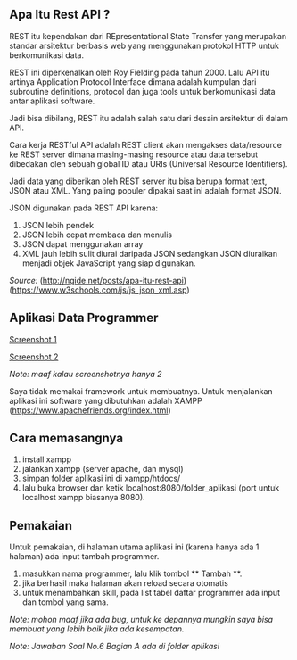 ## Apa Itu Rest API ?
REST itu kependakan dari REpresentational State Transfer yang merupakan standar arsitektur berbasis web yang menggunakan protokol HTTP untuk berkomunikasi data.

REST ini diperkenalkan oleh Roy Fielding pada tahun 2000. Lalu API itu artinya Application Protocol Interface dimana adalah kumpulan dari subroutine definitions, protocol dan juga tools untuk berkomunikasi data antar aplikasi software.

Jadi bisa dibilang, REST itu adalah salah satu dari desain arsitektur di dalam API.

Cara kerja RESTful API adalah REST client akan mengakses data/resource ke REST server dimana masing-masing resource atau data tersebut dibedakan oleh sebuah global ID atau URIs (Universal Resource Identifiers).

Jadi data yang diberikan oleh REST server itu bisa berupa format text, JSON atau XML. Yang paling populer dipakai saat ini adalah format JSON.

JSON digunakan pada REST API karena:
1. JSON lebih pendek
2. JSON lebih cepat membaca dan menulis
3. JSON dapat menggunakan array
4. XML jauh lebih sulit diurai daripada JSON sedangkan JSON diuraikan menjadi objek JavaScript yang siap digunakan.

*Source:*
(http://ngide.net/posts/apa-itu-rest-api)
(https://www.w3schools.com/js/js_json_xml.asp)


## Aplikasi Data Programmer

[Screenshot 1](https://github.com/thisfikri/bootcamp-b10-k5/blob/master/aplikasi-data-programmers/Screenshot_20190525-190941.png)

[Screenshot 2](https://github.com/thisfikri/bootcamp-b10-k5/blob/master/aplikasi-data-programmers/Screenshot_20190525-191016.png)

*Note: maaf kalau screenshotnya hanya 2*

Saya tidak memakai framework untuk membuatnya.
Untuk menjalankan aplikasi ini software yang dibutuhkan adalah XAMPP (https://www.apachefriends.org/index.html)

## Cara memasangnya
1. install xampp
2. jalankan xampp (server apache, dan mysql)
3. simpan folder aplikasi ini di xampp/htdocs/
4. lalu buka browser dan ketik localhost:8080/folder_aplikasi (port untuk localhost xampp biasanya 8080).

## Pemakaian

Untuk pemakaian, di halaman utama aplikasi ini \(karena hanya ada 1 halaman\) ada input tambah programmer.

1. masukkan nama programmer, lalu klik tombol ** Tambah **.
2. jika berhasil maka halaman akan reload secara otomatis
3. untuk menambahkan skill, pada list tabel daftar programmer ada input dan tombol yang sama.

*Note:
mohon maaf jika ada bug, untuk ke depannya mungkin saya bisa membuat yang lebih baik jika ada kesempatan.*

*Note: Jawaban Soal No.6 Bagian A ada di folder aplikasi*

